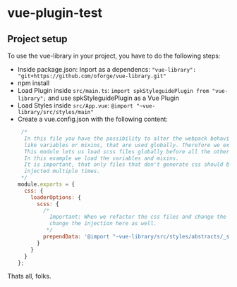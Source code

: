 # vue-plugin-test

## Project setup

To use the vue-library in your project, you have to do the following steps:
- Inside package.json: Inport as a dependencs: ``"vue-library": "git+https://github.com/oforge/vue-library.git"``
- npm install
- Load Plugin inside `src/main.ts`: `import spkStyleguidePlugin from "vue-library";` and use spkStyleguidePlugin as a Vue Plugin
- Load Styles inside `src/App.vue`: `@import "~vue-library/src/styles/main"`
- Create a vue.config.json with the following content:
    ```js 
     /*
      In this file you have the possibility to alter the webpack behaviour. In our case we want to create special sass files,
      like variables or mixins, that are used globally. Therefore we extended the project with the sass-loader npm module.
      This module lets us load scss files globally before all the other files.
      In this example we load the variables and mixins.
      It is important, that only files that don't generate css should be used here. Otherwise the generated css would be
      injected multiple times.
     */
    module.exports = {
      css: {
        loaderOptions: {
          scss: {
            /*
              Important: When we refactor the css files and change the folder structure, we have to keep in mind that we have to
              change the injection here as well.
             */
            prependData: '@import "~vue-library/src/styles/abstracts/_style.scss";'
          }
        }
      }
    };
Thats all, folks.
